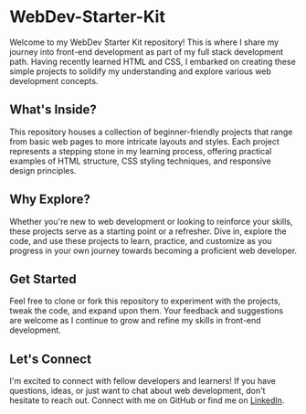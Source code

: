 # WebDev-Starter-Kit

Welcome to my WebDev Starter Kit repository! This is where I share my journey into front-end development as part of my full stack development path. Having recently learned HTML and CSS, I embarked on creating these simple projects to solidify my understanding and explore various web development concepts.

## What's Inside?

This repository houses a collection of beginner-friendly projects that range from basic web pages to more intricate layouts and styles. Each project represents a stepping stone in my learning process, offering practical examples of HTML structure, CSS styling techniques, and responsive design principles.

## Why Explore?

Whether you're new to web development or looking to reinforce your skills, these projects serve as a starting point or a refresher. Dive in, explore the code, and use these projects to learn, practice, and customize as you progress in your own journey towards becoming a proficient web developer.

## Get Started

Feel free to clone or fork this repository to experiment with the projects, tweak the code, and expand upon them. Your feedback and suggestions are welcome as I continue to grow and refine my skills in front-end development.

## Let's Connect

I'm excited to connect with fellow developers and learners! If you have questions, ideas, or just want to chat about web development, don't hesitate to reach out. Connect with me on GitHub or find me on [LinkedIn](https://www.linkedin.com/in/muhammed-anshif/).
